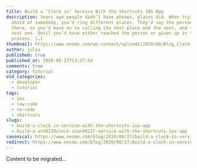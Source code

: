 ```yaml
---
title: Build a ‘Clock in’ Service With the Shortcuts iOS App
description: Years ago people didn’t have phones, places did. When trying to get
  ahold of somebody, you’d ring different places. They’d say the person isn’t
  there, so you’d move on to calling the next place and the next, and then the
  next one. Until you’d have either reached the person or given up in the
  process. […]
thumbnail: https://www.nexmo.com/wp-content/uploads/2020/08/Blog_Clock-in_Shortcut-IOS_1200x600.png
author: julia
published: true
published_at: 2020-08-27T13:27:54
comments: true
category: tutorial
old_categories:
  - developer
  - tutorial
tags:
  - ios
  - low-code
  - no-code
  - shortcuts
slugs:
  - build-a-clock-in-service-with-the-shortcuts-ios-app
  - build-a-and8216clock-inand8217-service-with-the-shortcuts-ios-app
canonical: https://www.nexmo.com/blog/2020/08/27/build-a-clock-in-service-with-the-shortcuts-ios-app
redirect: https://www.nexmo.com/blog/2020/08/27/build-a-clock-in-service-with-the-shortcuts-ios-app
---
```

Content to be migrated...